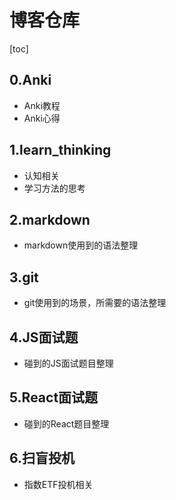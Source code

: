 # 博客仓库
[toc]
## 0.Anki
- Anki教程
- Anki心得
## 1.learn_thinking
- 认知相关
- 学习方法的思考
## 2.markdown
- markdown使用到的语法整理
## 3.git
- git使用到的场景，所需要的语法整理
## 4.JS面试题
- 碰到的JS面试题目整理
## 5.React面试题
- 碰到的React题目整理
## 6.扫盲投机
- 指数ETF投机相关
